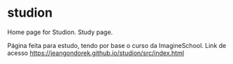 # studion
Home page for Studion. Study page.

Página feita para estudo, tendo por base o curso da ImagineSchool.
Link de acesso https://jeangondorek.github.io/studion/src/index.html
